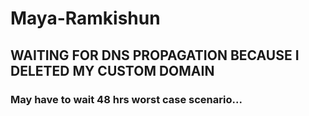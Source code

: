 # Maya-Ramkishun
## WAITING FOR DNS PROPAGATION BECAUSE I DELETED MY CUSTOM DOMAIN
### May have to wait 48 hrs worst case scenario...
